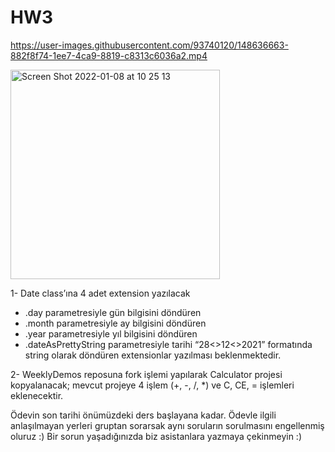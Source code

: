 # HW3

https://user-images.githubusercontent.com/93740120/148636663-882f8f74-1ee7-4ca9-8819-c8313c6036a2.mp4



<img width="335" alt="Screen Shot 2022-01-08 at 10 25 13" src="https://user-images.githubusercontent.com/93740120/148635999-a7f7f71f-5e85-46fe-82b9-696e3b0f5123.png">






1- Date class’ına 4 adet extension yazılacak
- .day parametresiyle gün bilgisini döndüren
- .month parametresiyle ay bilgisini döndüren
- .year parametresiyle yıl bilgisini döndüren
- .dateAsPrettyString parametresiyle tarihi “28<>12<>2021” formatında string olarak döndüren
extensionlar yazılması beklenmektedir.

2- WeeklyDemos reposuna fork işlemi yapılarak Calculator projesi kopyalanacak; mevcut projeye 4 işlem (+, -, /, *) ve C, CE, = işlemleri eklenecektir.

Ödevin son tarihi önümüzdeki ders başlayana kadar.
Ödevle ilgili anlaşılmayan yerleri gruptan sorarsak aynı soruların sorulmasını engellenmiş oluruz :)
Bir sorun yaşadığınızda biz asistanlara yazmaya çekinmeyin :)

